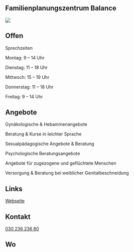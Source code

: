 ## Familienplanungszentrum Balance
<img id="topmedia" src="/Beratung/Beratung_Eltern/images/Familienbuero logo.png" />

## Offen
Sprechzeiten

Montag: 9 – 14 Uhr

Dienstag: 11 – 18 Uhr

Mittwoch: 15 – 19 Uhr

Donnerstag: 11 – 18 Uhr

Freitag: 9 – 14 Uhr

## Angebote
Gynäkologische & Hebammenangebote

Beratung & Kurse in leichter Sprache

Sexualpädagogische Angebote & Beratung

Psychologische Beratungsangebote

Angebote für zugezogene und geflüchtete Menschen

Versorgung & Beratung bei weiblicher Genitalbeschneidung

## Links
<a class="external_link" href="https://www.fpz-berlin.de/">Webseite</a><br>



## Kontakt
<a href="tel:+493023623680">030 236 236 80</a><br>


## Wo
<div id="gmap"></div>
<script>window.onload = showMap('Konrad-Wolf-Str. 12/12A, 13055 Berlin', 0, 'gmap_mini')</script>

